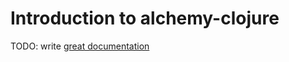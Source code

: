# Introduction to alchemy-clojure

TODO: write [great documentation](http://jacobian.org/writing/great-documentation/what-to-write/)
